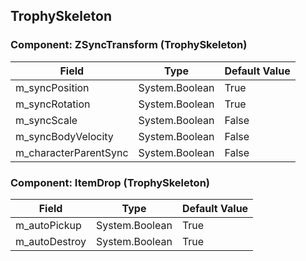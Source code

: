 ## TrophySkeleton

### Component: ZSyncTransform (TrophySkeleton)

|Field|Type|Default Value|
|-----|----|-------------|
|m_syncPosition|System.Boolean|True|
|m_syncRotation|System.Boolean|True|
|m_syncScale|System.Boolean|False|
|m_syncBodyVelocity|System.Boolean|False|
|m_characterParentSync|System.Boolean|False|

### Component: ItemDrop (TrophySkeleton)

|Field|Type|Default Value|
|-----|----|-------------|
|m_autoPickup|System.Boolean|True|
|m_autoDestroy|System.Boolean|True|

